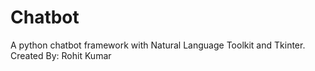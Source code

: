 # Chatbot
A python chatbot framework with Natural Language Toolkit and Tkinter.
<br>
Created By: Rohit Kumar
